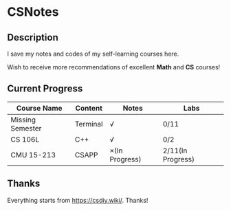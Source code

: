 # CSNotes

## Description

I save my notes and codes of my self-learning courses here. 

Wish to receive more recommendations of excellent **Math** and **CS** courses!

## Current Progress

| **Course Name** | **Content** | **Notes**      | **Labs**          |
|-----------------|-------------|----------------|-------------------|
| Missing Semester| Terminal    | √              | 0/11              |
| CS 106L         | C++         | √              | 0/2               |
| CMU 15-213      | CSAPP       | ×(In Progress) | 2/11(In Progress) |

## Thanks

Everything starts from https://csdiy.wiki/. Thanks!